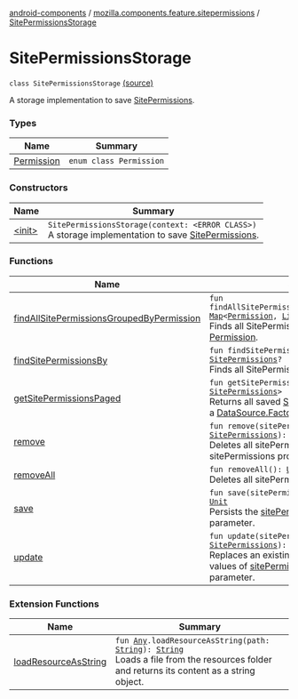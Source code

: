 [android-components](../../index.md) / [mozilla.components.feature.sitepermissions](../index.md) / [SitePermissionsStorage](./index.md)

# SitePermissionsStorage

`class SitePermissionsStorage` [(source)](https://github.com/mozilla-mobile/android-components/blob/master/components/feature/sitepermissions/src/main/java/mozilla/components/feature/sitepermissions/SitePermissionsStorage.kt#L25)

A storage implementation to save [SitePermissions](../-site-permissions/index.md).

### Types

| Name | Summary |
|---|---|
| [Permission](-permission/index.md) | `enum class Permission` |

### Constructors

| Name | Summary |
|---|---|
| [&lt;init&gt;](-init-.md) | `SitePermissionsStorage(context: <ERROR CLASS>)`<br>A storage implementation to save [SitePermissions](../-site-permissions/index.md). |

### Functions

| Name | Summary |
|---|---|
| [findAllSitePermissionsGroupedByPermission](find-all-site-permissions-grouped-by-permission.md) | `fun findAllSitePermissionsGroupedByPermission(): `[`Map`](https://kotlinlang.org/api/latest/jvm/stdlib/kotlin.collections/-map/index.html)`<`[`Permission`](-permission/index.md)`, `[`List`](https://kotlinlang.org/api/latest/jvm/stdlib/kotlin.collections/-list/index.html)`<`[`SitePermissions`](../-site-permissions/index.md)`>>`<br>Finds all SitePermissions grouped by [Permission](-permission/index.md). |
| [findSitePermissionsBy](find-site-permissions-by.md) | `fun findSitePermissionsBy(origin: `[`String`](https://kotlinlang.org/api/latest/jvm/stdlib/kotlin/-string/index.html)`): `[`SitePermissions`](../-site-permissions/index.md)`?`<br>Finds all SitePermissions that match the [origin](find-site-permissions-by.md#mozilla.components.feature.sitepermissions.SitePermissionsStorage$findSitePermissionsBy(kotlin.String)/origin). |
| [getSitePermissionsPaged](get-site-permissions-paged.md) | `fun getSitePermissionsPaged(): Factory<`[`Int`](https://kotlinlang.org/api/latest/jvm/stdlib/kotlin/-int/index.html)`, `[`SitePermissions`](../-site-permissions/index.md)`>`<br>Returns all saved [SitePermissions](../-site-permissions/index.md) instances as a [DataSource.Factory](#). |
| [remove](remove.md) | `fun remove(sitePermissions: `[`SitePermissions`](../-site-permissions/index.md)`): `[`Unit`](https://kotlinlang.org/api/latest/jvm/stdlib/kotlin/-unit/index.html)<br>Deletes all sitePermissions that match the sitePermissions provided as a parameter. |
| [removeAll](remove-all.md) | `fun removeAll(): `[`Unit`](https://kotlinlang.org/api/latest/jvm/stdlib/kotlin/-unit/index.html)<br>Deletes all sitePermissions sitePermissions. |
| [save](save.md) | `fun save(sitePermissions: `[`SitePermissions`](../-site-permissions/index.md)`): `[`Unit`](https://kotlinlang.org/api/latest/jvm/stdlib/kotlin/-unit/index.html)<br>Persists the [sitePermissions](save.md#mozilla.components.feature.sitepermissions.SitePermissionsStorage$save(mozilla.components.feature.sitepermissions.SitePermissions)/sitePermissions) provided as a parameter. |
| [update](update.md) | `fun update(sitePermissions: `[`SitePermissions`](../-site-permissions/index.md)`): `[`Unit`](https://kotlinlang.org/api/latest/jvm/stdlib/kotlin/-unit/index.html)<br>Replaces an existing SitePermissions with the values of [sitePermissions](update.md#mozilla.components.feature.sitepermissions.SitePermissionsStorage$update(mozilla.components.feature.sitepermissions.SitePermissions)/sitePermissions) provided as a parameter. |

### Extension Functions

| Name | Summary |
|---|---|
| [loadResourceAsString](../../mozilla.components.support.test.file/kotlin.-any/load-resource-as-string.md) | `fun `[`Any`](https://kotlinlang.org/api/latest/jvm/stdlib/kotlin/-any/index.html)`.loadResourceAsString(path: `[`String`](https://kotlinlang.org/api/latest/jvm/stdlib/kotlin/-string/index.html)`): `[`String`](https://kotlinlang.org/api/latest/jvm/stdlib/kotlin/-string/index.html)<br>Loads a file from the resources folder and returns its content as a string object. |
